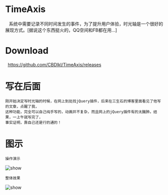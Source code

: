 # TimeAxis

    系统中需要记录不同时间发生的事件，为了提升用户体验，时光轴是一个很好的展现方式。[据说这个东西挺火的，QQ空间和FB都在用...]
    
# Download
   https://github.com/CBDlkl/TimeAxis/releases
   
# 写在后面

    刚开始决定写时光轴的时候，在网上到处找jQuery插件，后来在三生石的博客里面看见了他写的文章，点醒了我，
    这种功能，完全可以自己纯手写的，动画并不复杂，而且网上的jQuery插件有的太臃肿。结果，一上午就写完了，
    事实证明，靠自己还是行的通的！
    
# 图示

    操作演示
![show](http://oss.likeli.xin/Blog/2017%E5%B9%B43%E6%9C%8824%E6%97%A5/2.gif)

    整体效果
![show](http://oss.likeli.xin/Blog/2017%E5%B9%B43%E6%9C%8824%E6%97%A5/2.png)
